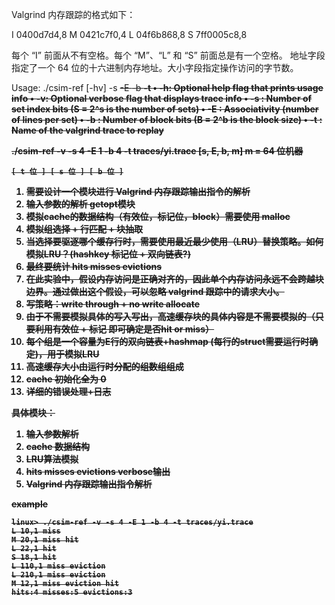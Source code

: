 Valgrind 内存跟踪的格式如下：

I 0400d7d4,8
  M 0421c7f0,4
  L 04f6b868,8
  S 7ff0005c8,8

每个 “I” 前面从不有空格。每个 “M”、“L” 和 “S” 前面总是有一个空格。
地址字段指定了一个 64 位的十六进制内存地址。大小字段指定操作访问的字节数。  

Usage: ./csim-ref [-hv] -s <s> -E <E> -b <b> -t <tracefile>
• -h: Optional help flag that prints usage info
• -v: Optional verbose flag that displays trace info
• -s <s>: Number of set index bits (S = 2^s is the number of sets)
• -E <E>: Associativity (number of lines per set)
• -b <b>: Number of block bits (B = 2^b is the block size)
• -t <tracefile>: Name of the valgrind trace to replay

./csim-ref -v -s 4 -E 1 -b 4 -t traces/yi.trace
[s, E, b, m] m = 64 位机器
~~~shell
[ t 位 ] [ s 位 ] [ b 位 ]
~~~

1. 需要设计一个模块进行 Valgrind 内存跟踪输出指令的解析
2. 输入参数的解析 getopt模块
3. 模拟cache的数据结构（有效位，标记位，block）需要使用 malloc
4. 模拟组选择 + 行匹配 + 块抽取
5. 当选择要驱逐哪个缓存行时，需要使用最近最少使用（LRU）替换策略。如何模拟LRU？(hashkey 标记位 + 双向链表?)
6. 最终要统计 hits misses evictions
7. 在此实验中，假设内存访问是正确对齐的，因此单个内存访问永远不会跨越块边界。通过做出这个假设，可以忽略 valgrind 跟踪中的请求大小。
8. 写策略：write through + no write allocate
9. 由于不需要模拟具体的写入写出，高速缓存块的具体内容是不需要模拟的（只要利用有效位 + 标记 即可确定是否hit or miss）
10. 每个组是一个容量为E行的双向链表+hashmap (每行的struct需要运行时确定)，用于模拟LRU
11. 高速缓存大小由运行时分配的组数组组成
12. cache 初始化全为 0
13. 详细的错误处理+日志
   
具体模块：
1. 输入参数解析
2. cache 数据结构
3. LRU算法模拟
4. hits misses evictions verbose输出
5. Valgrind 内存跟踪输出指令解析


example
~~~shell
linux> ./csim-ref -v -s 4 -E 1 -b 4 -t traces/yi.trace
L 10,1 miss
M 20,1 miss hit
L 22,1 hit
S 18,1 hit
L 110,1 miss eviction
L 210,1 miss eviction
M 12,1 miss eviction hit
hits:4 misses:5 evictions:3
~~~